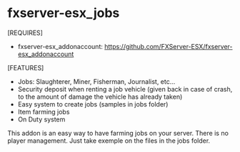 # fxserver-esx_jobs
[REQUIRES]
- fxserver-esx_addonaccount: https://github.com/FXServer-ESX/fxserver-esx_addonaccount

[FEATURES]
- Jobs: Slaughterer, Miner, Fisherman, Journalist, etc...
- Security deposit when renting a job vehicle (given back in case of crash, to the amount of damage the vehicle has already taken)
- Easy system to create jobs (samples in jobs folder)
- Item farming jobs
- On Duty system

This addon is an easy way to have farming jobs on your server. 
There is no player management. 
Just take exemple on the files in the jobs folder.